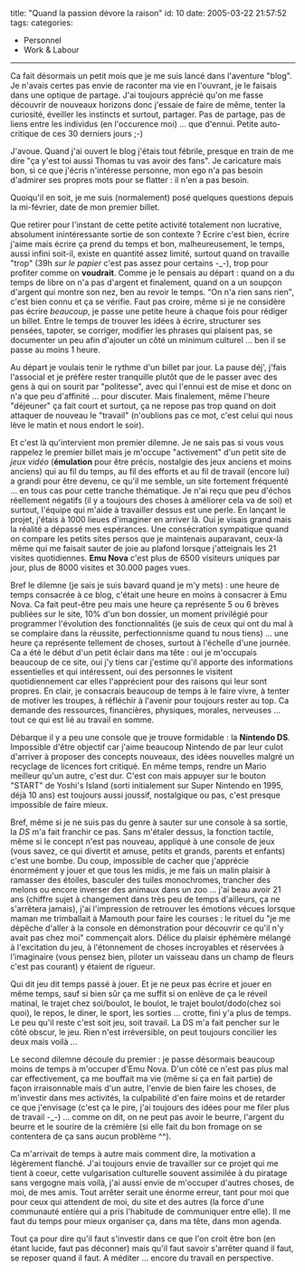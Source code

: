 title: "Quand la passion dévore la raison"
id: 10
date: 2005-03-22 21:57:52
tags:
categories:
- Personnel
- Work & Labour
---

Ca fait désormais un petit mois que je me suis lancé dans l'aventure "blog". Je n'avais certes pas envie de raconter ma vie en l'ouvrant, je le faisais dans une optique de partage. J'ai toujours apprécié qu'on me fasse découvrir de nouveaux horizons donc j'essaie de faire de même, tenter la curiosité, éveiller les instincts et surtout, partager. Pas de partage, pas de liens entre les individus (en l'occurence moi) ... que d'ennui. Petite auto-critique de ces 30 derniers jours ;-)

<!--more-->

J'avoue. Quand j'ai ouvert le blog j'étais tout fébrile, presque en train de me dire "ça y'est toi aussi Thomas tu vas avoir des fans". Je caricature mais bon, si ce que j'écris n'intéresse personne, mon ego n'a pas besoin d'admirer ses propres mots pour se flatter : il n'en a pas besoin.

Quoiqu'il en soit, je me suis (normalement) posé quelques questions depuis la mi-février, date de mon premier billet.

Que retirer pour l'instant de cette petite activité totalement non lucrative, absolument inintéressante sortie de son contexte ? Ecrire c'est bien, écrire j'aime mais écrire ça prend du temps et bon, malheureusement, le temps, aussi infini soit-il, existe en quantité assez limité, surtout quand on travaille "trop" (39h _sur le papier_ c'est pas assez pour certains -_-), trop pour profiter comme on **voudrait**. Comme je le pensais au départ : quand on a du temps de libre on n'a pas d'argent et finalement, quand on a un soupçon d'argent qui montre son nez, ben au revoir le temps. <q>On n'a rien sans rien</q>, c'est bien connu et ça se vérifie. Faut pas croire, même si je ne considère pas écrire _beaucoup_, je passe une petite heure à chaque fois pour rédiger un billet. Entre le temps de trouver les idées à écrire, structurer ses pensées, tapoter, se corriger, modifier les phrases qui plaisent pas, se documenter un peu afin d'ajouter un côté un minimum culturel ... ben il se passe au moins 1 heure.

Au départ je voulais tenir le rythme d'un billet par jour. La pause déj', j'fais l'associal et je préfère rester tranquille plutôt que de le passer avec des gens à qui on sourit par "politesse", avec qui l'ennui est de mise et donc on n'a que peu d'affinité ... pour discuter. Mais finalement, même l'heure "déjeuner" ça fait court et surtout, ça ne repose pas trop quand on doit attaquer de nouveau le "travail" (n'oublions pas ce mot, c'est celui qui nous lève le matin et nous endort le soir).

Et c'est là qu'intervient mon premier dilemne. Je ne sais pas si vous vous rappelez le premier billet mais je m'occupe "activement" d'un petit site de _jeux vidéo_ (**émulation** pour être précis, nostalgie des jeux anciens et moins anciens) qui au fil du temps, au fil des efforts et au fil de travail (encore lui) a grandi pour être devenu, ce qu'il me semble, un site fortement fréquenté ... en tous cas pour cette tranche thématique. Je n'ai reçu que peu d'échos réellement négatifs (il y a toujours des choses à améliorer cela va de soi) et surtout, l'équipe qui m'aide à travailler dessus est une perle. En lançant le projet, j'étais à 1000 lieues d'imaginer en arriver là. Oui je visais grand mais la réalité a dépassé mes espérances. Une consécration sympatique quand on compare les petits sites persos que je maintenais auparavant, ceux-là même qui me faisait sauter de joie au plafond lorsque j'atteignais les 21 visites quotidiennes. **Emu Nova** c'est plus de 6500 visiteurs uniques par jour, plus de 8000 visites et 30.000 pages vues.

Bref le dilemne (je sais je suis bavard quand je m'y mets) : une heure de temps consacrée à ce blog, c'était une heure en moins à consacrer à Emu Nova. Ca fait peut-être peu mais une heure ça représente 5 ou 6 brèves publiées sur le site, 10% d'un bon dossier, un moment privilégié pour programmer l'évolution des fonctionnalités (je suis de ceux qui ont du mal à se complaire dans la réussite, perfectionnisme quand tu nous tiens) ... une heure ça représente tellement de choses, surtout à l'échelle d'une journée. Ca a été le début d'un petit éclair dans ma tête : oui je m'occupais beaucoup de ce site, oui j'y tiens car j'estime qu'il apporte des informations essentielles et qui intéressent, oui des personnes le visitent quotidiennement car elles l'apprécient pour des raisons qui leur sont propres. En clair, je consacrais beaucoup de temps à le faire vivre, à tenter de motiver les troupes, à réfléchir à l'avenir pour toujours rester au top. Ca demande des ressources, financières, physiques, morales, nerveuses ... tout ce qui est lié au travail en somme.

Débarque il y a peu une console que je trouve formidable : la **Nintendo DS**. Impossible d'être objectif car j'aime beaucoup  Nintendo de par leur culot d'arriver à proposer des concepts nouveaux, des idées nouvelles malgré un recyclage de licences fort critiqué. En même temps, rendre un Mario meilleur qu'un autre, c'est dur. C'est con mais appuyer sur le bouton "START" de Yoshi's Island (sorti initialement sur Super Nintendo en 1995, déjà 10 ans) est toujours aussi joussif, nostalgique ou pas, c'est presque impossible de faire mieux.

Bref, même si je ne suis pas du genre à sauter sur une console à sa sortie, la _DS_ m'a fait franchir ce pas. Sans m'étaler dessus, la fonction tactile, même si le concept n'est pas nouveau, appliqué à une console de jeux (vous savez, ce qui divertit et amuse, petits et grands, parents et enfants) c'est une bombe. Du coup, impossible de cacher que j'apprécie énormément y jouer et que tous les midis, je me fais un malin plaisir à ramasser des étoiles, basculer des tuiles monochromes, trancher des melons ou encore inverser des animaux dans un zoo ... j'ai beau avoir 21 ans (chiffre sujet à changement dans très peu de temps d'ailleurs, ça ne s'arrêtera jamais), j'ai l'impression de retrouver les émotions vécues lorsque maman me trimballait à Mamouth pour faire les courses : le rituel du "je me dépêche d'aller à la console en démonstration pour découvrir ce qu'il n'y avait pas chez moi" commençait alors. Délice du plaisir éphémère mélangé à l'excitation du jeu, à l'étonnement de choses incroyables et réservées à l'imaginaire (vous pensez bien, piloter un vaisseau dans un champ de fleurs c'est pas courant) y étaient de rigueur.

Qui dit jeu dit temps passé à jouer. Et je ne peux pas écrire et jouer en même temps, sauf si bien sûr ça me suffit si on enlève de ça le réveil matinal, le trajet chez soi/boulot, le boulot, le trajet boulot/dodo(chez soi quoi), le repos, le diner, le sport, les sorties ... crotte, fini y'a plus de temps. Le peu qu'il reste c'est soit jeu, soit travail. La DS m'a fait pencher sur le côté obscur, le jeu. Rien n'est irréversible, on peut toujours concilier les deux mais voilà ...

Le second dilemne découle du premier : je passe désormais beaucoup moins de temps à m'occuper d'Emu Nova. D'un côté ce n'est pas plus mal car effectivement, ça me bouffait ma vie (même si ça en fait partie) de façon irraisonnable mais d'un autre, l'envie de bien faire les choses, de m'investir dans mes activités, la culpabilité d'en faire moins et de retarder ce que j'envisage (c'est ça le pire, j'ai toujours des idées pour me filer plus de travail -_-) ... comme on dit, on ne peut pas avoir le beurre, l'argent du beurre et le sourire de la crémière (si elle fait du bon fromage on se contentera de ça sans aucun problème ^^).

Ca m'arrivait de temps à autre mais comment dire, la motivation a légèrement flanché. J'ai toujours envie de travailler sur ce projet qui me tient à coeur, cette vulgarisation culturelle souvent assimilée à du piratage sans vergogne mais voilà, j'ai aussi envie de m'occuper d'autres choses, de moi, de mes amis. Tout arrêter serait une énorme erreur, tant pour moi que pour ceux qui attendent de moi, du site et des autres (la force d'une communauté entière qui a pris l'habitude de communiquer entre elle). Il me faut du temps pour mieux organiser ça, dans ma tête, dans mon agenda.

Tout ça pour dire qu'il faut s'investir dans ce que l'on croit être bon (en étant lucide, faut pas déconner) mais qu'il faut savoir s'arrêter quand il faut, se reposer quand il faut. A méditer ... encore du travail en perspective.